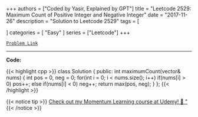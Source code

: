 
+++
authors = ["Coded by Yasir, Explained by GPT"]
title = "Leetcode 2529: Maximum Count of Positive Integer and Negative Integer"
date = "2017-11-26"
description = "Solution to Leetcode 2529"
tags = [
    
]
categories = [
    "Easy"
]
series = ["Leetcode"]
+++



[`Problem Link`](https://leetcode.com/problems/maximum-count-of-positive-integer-and-negative-integer/description/)

---

**Code:**

{{< highlight cpp >}}
class Solution {
public:
    int maximumCount(vector<int>& nums) {
        int pos = 0, neg = 0;
        for(int i = 0; i < nums.size(); i++)
            if(nums[i] > 0) pos++;
            else if(nums[i] < 0) neg++;
        return max(pos, neg);
    }
};
{{< /highlight >}}


{{< notice tip >}}
[Check out my Momentum Learning course at Udemy! 🚀 "](https://www.udemy.com/course/blind-75-the-data-structures-and-algorithms-essentials/)
{{< /notice >}}

